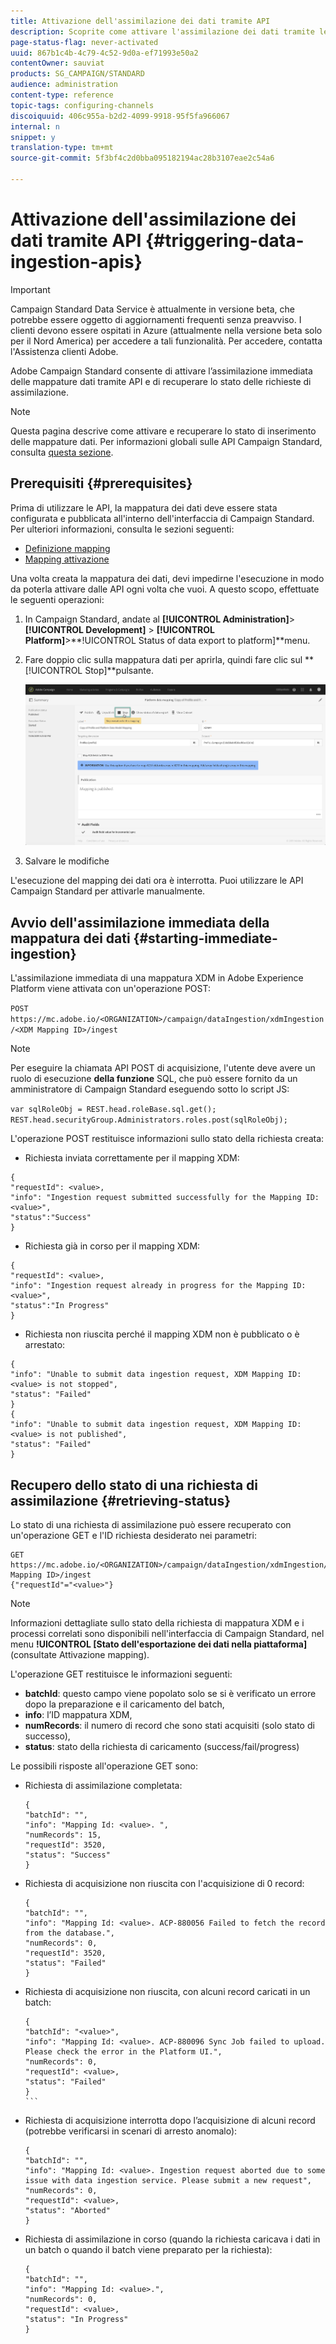 ```yaml
---
title: Attivazione dell'assimilazione dei dati tramite API
description: Scoprite come attivare l'assimilazione dei dati tramite le API.
page-status-flag: never-activated
uuid: 867b1c4b-4c79-4c52-9d0a-ef71993e50a2
contentOwner: sauviat
products: SG_CAMPAIGN/STANDARD
audience: administration
content-type: reference
topic-tags: configuring-channels
discoiquuid: 406c955a-b2d2-4099-9918-95f5fa966067
internal: n
snippet: y
translation-type: tm+mt
source-git-commit: 5f3bf4c2d0bba095182194ac28b3107eae2c54a6

---
```



# Attivazione dell&#39;assimilazione dei dati tramite API {#triggering-data-ingestion-apis}

>[!IMPORTANT]
>
>Campaign Standard Data Service è attualmente in versione beta, che potrebbe essere oggetto di aggiornamenti frequenti senza preavviso. I clienti devono essere ospitati in Azure (attualmente nella versione beta solo per il Nord America) per accedere a tali funzionalità. Per accedere, contatta l&#39;Assistenza clienti Adobe.

Adobe Campaign Standard consente di attivare l’assimilazione immediata delle mappature dati tramite API e di recuperare lo stato delle richieste di assimilazione.

>[!NOTE]
>
>Questa pagina descrive come attivare e recuperare lo stato di inserimento delle mappature dati. Per informazioni globali sulle API Campaign Standard, consulta [questa sezione](../../api/using/about-campaign-standard-apis.md).

## Prerequisiti {#prerequisites}

Prima di utilizzare le API, la mappatura dei dati deve essere stata configurata e pubblicata all&#39;interno dell&#39;interfaccia di Campaign Standard. Per ulteriori informazioni, consulta le sezioni seguenti:

* [Definizione mapping](../../administration/using/aep-mapping-definition.md)
* [Mapping attivazione](../../administration/using/aep-mapping-activation.md)

Una volta creata la mappatura dei dati, devi impedirne l&#39;esecuzione in modo da poterla attivare dalle API ogni volta che vuoi. A questo scopo, effettuate le seguenti operazioni:

1. In Campaign Standard, andate al **[!UICONTROL Administration]**>**[!UICONTROL Development]** > **[!UICONTROL Platform]**>**!UICONTROL Status of data export to platform]**menu.

1. Fare doppio clic sulla mappatura dati per aprirla, quindi fare clic sul **[!UICONTROL Stop]**pulsante.

   ![](assets/aep_datamapping_stop.png)

1. Salvare le modifiche

L&#39;esecuzione del mapping dei dati ora è interrotta. Puoi utilizzare le API Campaign Standard per attivarle manualmente.

## Avvio dell&#39;assimilazione immediata della mappatura dei dati {#starting-immediate-ingestion}

L&#39;assimilazione immediata di una mappatura XDM in Adobe Experience Platform viene attivata con un&#39;operazione POST:

`POST https://mc.adobe.io/<ORGANIZATION>/campaign/dataIngestion/xdmIngestion/<XDM Mapping ID>/ingest`

>[!NOTE]
>
>Per eseguire la chiamata API POST di acquisizione, l&#39;utente deve avere un ruolo di esecuzione **della funzione** SQL, che può essere fornito da un amministratore di Campaign Standard eseguendo sotto lo script JS:
>
>`var sqlRoleObj = REST.head.roleBase.sql.get();
REST.head.securityGroup.Administrators.roles.post(sqlRoleObj);`

L&#39;operazione POST restituisce informazioni sullo stato della richiesta creata:

* Richiesta inviata correttamente per il mapping XDM:

```
{
"requestId": <value>,
"info": "Ingestion request submitted successfully for the Mapping ID: <value>",
"status":"Success"
}
```

* Richiesta già in corso per il mapping XDM:

```
{
"requestId": <value>,
"info": "Ingestion request already in progress for the Mapping ID: <value>",
"status":"In Progress"
}
```

* Richiesta non riuscita perché il mapping XDM non è pubblicato o è arrestato:

```
{
"info": "Unable to submit data ingestion request, XDM Mapping ID: <value> is not stopped",
"status": "Failed"
}
{
"info": "Unable to submit data ingestion request, XDM Mapping ID: <value> is not published",
"status": "Failed"
}
```

## Recupero dello stato di una richiesta di assimilazione {#retrieving-status}

Lo stato di una richiesta di assimilazione può essere recuperato con un&#39;operazione GET e l&#39;ID richiesta desiderato nei parametri:

```
GET https://mc.adobe.io/<ORGANIZATION>/campaign/dataIngestion/xdmIngestion/<XDM Mapping ID>/ingest
{"requestId"="<value>"}
```

>[!NOTE]
Informazioni dettagliate sullo stato della richiesta di mappatura XDM e i processi correlati sono disponibili nell&#39;interfaccia di Campaign Standard, nel menu **!UICONTROL [Stato dell&#39;esportazione dei dati nella piattaforma]** (consultate Attivazione [](../../administration/using/aep-mapping-activation.md)mapping).

L&#39;operazione GET restituisce le informazioni seguenti:

* **batchId**: questo campo viene popolato solo se si è verificato un errore dopo la preparazione e il caricamento del batch,
* **info**: l’ID mappatura XDM,
* **numRecords**: il numero di record che sono stati acquisiti (solo stato di successo),
* **status**: stato della richiesta di caricamento (success/fail/progress)

Le possibili risposte all&#39;operazione GET sono:

* Richiesta di assimilazione completata:

   ```
   {
   "batchId": "",
   "info": "Mapping Id: <value>. ",
   "numRecords": 15,
   "requestId": 3520,
   "status": "Success"
   }
   ````

* Richiesta di acquisizione non riuscita con l&#39;acquisizione di 0 record:

   ```
   {
   "batchId": "",
   "info": "Mapping Id: <value>. ACP-880056 Failed to fetch the record from the database.",
   "numRecords": 0,
   "requestId": 3520,
   "status": "Failed"
   }
   ```

* Richiesta di acquisizione non riuscita, con alcuni record caricati in un batch:

   ````
   {
   "batchId": "<value>",
   "info": "Mapping Id: <value>. ACP-880096 Sync Job failed to upload. Please check the error in the Platform UI.",
   "numRecords": 0,
   "requestId": <value>,
   "status": "Failed"
   }
   ```
   
* Richiesta di acquisizione interrotta dopo l’acquisizione di alcuni record (potrebbe verificarsi in scenari di arresto anomalo):

   ```
   {
   "batchId": "",
   "info": "Mapping Id: <value>. Ingestion request aborted due to some issue with data ingestion service. Please submit a new request",
   "numRecords": 0,
   "requestId": <value>,
   "status": "Aborted"
   }
   ```

* Richiesta di assimilazione in corso (quando la richiesta caricava i dati in un batch o quando il batch viene preparato per la richiesta):

   ```
   {
   "batchId": "",
   "info": "Mapping Id: <value>.",
   "numRecords": 0,
   "requestId": <value>,
   "status": "In Progress"
   }
   ```
